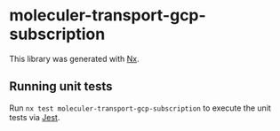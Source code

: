 # moleculer-transport-gcp-subscription

This library was generated with [Nx](https://nx.dev).

## Running unit tests

Run `nx test moleculer-transport-gcp-subscription` to execute the unit tests via [Jest](https://jestjs.io).
